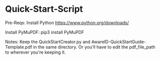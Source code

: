 # Quick-Start-Script

Pre-Reqs:
Install Python https://www.python.org/downloads/

Install PyMuPDF:
pip3 install PyMuPDF

Notes:
Keep the QuickStartCreator.py and AwareID-QuickStartGuide-Template.pdf in the same directory.
Or you'll have to edit the pdf_file_path to wherever you're keeping it. 

